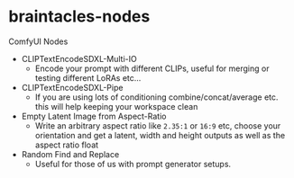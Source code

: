 # braintacles-nodes
ComfyUI Nodes

- CLIPTextEncodeSDXL-Multi-IO
    - Encode your prompt with different CLIPs, useful for merging or testing different LoRAs etc...
- CLIPTextEncodeSDXL-Pipe
    - If you are using lots of conditioning combine/concat/average etc. this will help keeping your workspace clean
- Empty Latent Image from Aspect-Ratio
    - Write an arbitrary aspect ratio like `2.35:1` or `16:9` etc, choose your orientation and get a latent, width and height outputs as well as the aspect ratio float
- Random Find and Replace
    - Useful for those of us with prompt generator setups.